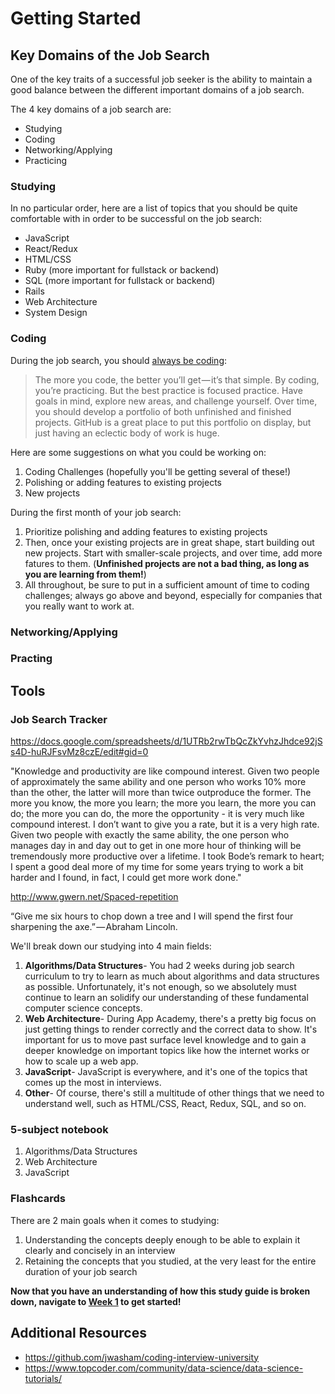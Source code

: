 # Getting Started

## Key Domains of the Job Search

One of the key traits of a successful job seeker is the ability to maintain
a good balance between the different important domains of a job search.

The 4 key domains of a job search are:

* Studying
* Coding
* Networking/Applying
* Practicing

### Studying

In no particular order, here are a list of topics that you should be quite comfortable with in order to be successful on the job search:

* JavaScript
* React/Redux
* HTML/CSS
* Ruby (more important for fullstack or backend)
* SQL (more important for fullstack or backend)
* Rails
* Web Architecture
* System Design

### Coding

During the job search, you should [always be coding](https://medium.com/always-be-coding/abc-always-be-coding-d5f8051afce2):

> The more you code, the better you’ll get — it’s that simple. By coding, you’re practicing. But the best practice is focused practice. Have goals in mind, explore new areas, and challenge yourself. Over time, you should develop a portfolio of both unfinished and finished projects. GitHub is a great place to put this portfolio on display, but just having an eclectic body of work is huge.

Here are some suggestions on what you could be working on:

1. Coding Challenges (hopefully you'll be getting several of these!)
1. Polishing or adding features to existing projects
1. New projects

During the first month of your job search:

1. Prioritize polishing and adding features to existing projects
1. Then, once your existing projects are in great shape, start building out new projects. Start with smaller-scale projects, and over time, add more fatures to them. (**Unfinished projects are not a bad thing, as long as you are learning from them!**)
1. All throughout, be sure to put in a sufficient amount of time to coding challenges; always go above and beyond, especially for companies that you really want to work at.

### Networking/Applying

### Practing

## Tools

### Job Search Tracker

https://docs.google.com/spreadsheets/d/1UTRb2rwTbQcZkYvhzJhdce92jSs4D-huRJFsvMz8czE/edit#gid=0

"Knowledge and productivity are like compound interest. Given two people of approximately the same ability and one person who works 10% more than the other, the latter will more than twice outproduce the former. The more you know, the more you learn; the more you learn, the more you can do; the more you can do, the more the opportunity - it is very much like compound interest. I don’t want to give you a rate, but it is a very high rate. Given two people with exactly the same ability, the one person who manages day in and day out to get in one more hour of thinking will be tremendously more productive over a lifetime. I took Bode’s remark to heart; I spent a good deal more of my time for some years trying to work a bit harder and I found, in fact, I could get more work done."

http://www.gwern.net/Spaced-repetition

“Give me six hours to chop down a tree and I will spend the first four sharpening the axe.” — Abraham Lincoln.

We'll break down our studying into 4 main fields:

1. **Algorithms/Data Structures**- You had 2 weeks during job search curriculum to try to learn as much about algorithms and data structures as possible. Unfortunately, it's not enough, so we absolutely must continue to learn an solidify our understanding of these fundamental computer science concepts.
1. **Web Architecture**- During App Academy, there's a pretty big focus on just
   getting things to render correctly and the correct data to show. It's important
   for us to move past surface level knowledge and to gain a deeper knowledge on
   important topics like how the internet works or how to scale up a web app.
1. **JavaScript**- JavaScript is everywhere, and it's one of the topics that
   comes up the most in interviews.
1. **Other**- Of course, there's still a multitude of other things that we need
   to understand well, such as HTML/CSS, React, Redux, SQL, and so on.

### 5-subject notebook

1. Algorithms/Data Structures
1. Web Architecture
1. JavaScript

### Flashcards

There are 2 main goals when it comes to studying:

1. Understanding the concepts deeply enough to be able to explain it clearly
   and concisely in an interview
1. Retaining the concepts that you studied, at the very least for the entire
   duration of your job search

**Now that you have an understanding of how this study guide is broken down, navigate to [Week 1](./weeks/01) to get started!**

## Additional Resources

* https://github.com/jwasham/coding-interview-university
* https://www.topcoder.com/community/data-science/data-science-tutorials/
